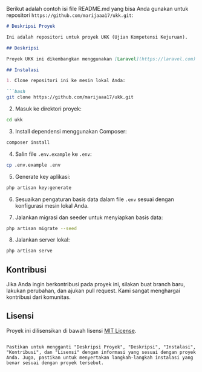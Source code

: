 Berikut adalah contoh isi file README.md yang bisa Anda gunakan untuk repositori `https://github.com/marijaaa17/ukk.git`:

```markdown
# Deskripsi Proyek

Ini adalah repositori untuk proyek UKK (Ujian Kompetensi Kejuruan).

## Deskripsi

Proyek UKK ini dikembangkan menggunakan [Laravel](https://laravel.com) versi X.X dan bertujuan untuk ...

## Instalasi

1. Clone repositori ini ke mesin lokal Anda:

```bash
git clone https://github.com/marijaaa17/ukk.git
```

2. Masuk ke direktori proyek:

```bash
cd ukk
```

3. Install dependensi menggunakan Composer:

```bash
composer install
```

4. Salin file `.env.example` ke `.env`:

```bash
cp .env.example .env
```

5. Generate key aplikasi:

```bash
php artisan key:generate
```

6. Sesuaikan pengaturan basis data dalam file `.env` sesuai dengan konfigurasi mesin lokal Anda.

7. Jalankan migrasi dan seeder untuk menyiapkan basis data:

```bash
php artisan migrate --seed
```

8. Jalankan server lokal:

```bash
php artisan serve
```

## Kontribusi

Jika Anda ingin berkontribusi pada proyek ini, silakan buat branch baru, lakukan perubahan, dan ajukan pull request. Kami sangat menghargai kontribusi dari komunitas.

## Lisensi

Proyek ini dilisensikan di bawah lisensi [MIT License](https://opensource.org/licenses/MIT).
```

Pastikan untuk mengganti "Deskripsi Proyek", "Deskripsi", "Instalasi", "Kontribusi", dan "Lisensi" dengan informasi yang sesuai dengan proyek Anda. Juga, pastikan untuk menyertakan langkah-langkah instalasi yang benar sesuai dengan proyek tersebut.
